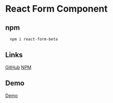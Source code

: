 # React Form Component

## npm
```sh
  npm i react-form-beta
```

## Links
<a href="https://github.com/1987showsun/form-component-by-React-dev">GitHub</a>
<a href="https://www.npmjs.com/package/react-form-beta">NPM</a>

## Demo
<a href="https://1987showsun.github.io/form-component-by-React-dev/">Demo</a>
